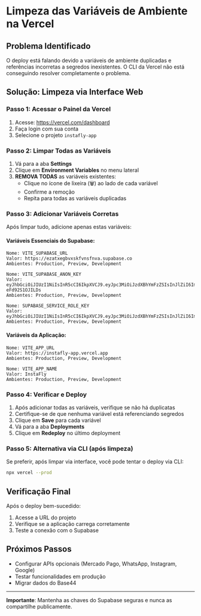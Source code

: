 # Limpeza das Variáveis de Ambiente na Vercel

## Problema Identificado
O deploy está falando devido a variáveis de ambiente duplicadas e referências incorretas a segredos inexistentes. O CLI da Vercel não está conseguindo resolver completamente o problema.

## Solução: Limpeza via Interface Web

### Passo 1: Acessar o Painel da Vercel
1. Acesse: https://vercel.com/dashboard
2. Faça login com sua conta
3. Selecione o projeto `instafly-app`

### Passo 2: Limpar Todas as Variáveis
1. Vá para a aba **Settings**
2. Clique em **Environment Variables** no menu lateral
3. **REMOVA TODAS** as variáveis existentes:
   - Clique no ícone de lixeira (🗑️) ao lado de cada variável
   - Confirme a remoção
   - Repita para todas as variáveis duplicadas

### Passo 3: Adicionar Variáveis Corretas
Após limpar tudo, adicione apenas estas variáveis:

#### Variáveis Essenciais do Supabase:
```
Nome: VITE_SUPABASE_URL
Valor: https://ezatxegbvxskfvnsfnva.supabase.co
Ambientes: Production, Preview, Development
```

```
Nome: VITE_SUPABASE_ANON_KEY
Valor: eyJhbGciOiJIUzI1NiIsInR5cCI6IkpXVCJ9.eyJpc3MiOiJzdXBhYmFzZSIsInJlZiI6ImV6YXR4ZWdidnhza2Z2bnNmbnZhIiwicm9sZSI6ImFub24iLCJpYXQiOjE3NTY5NjE5MjIsImV4cCI6MjA3MjUzNzkyMn0.Ik2WimRUmyQHrlbItBsiFsh9Z4aDD-eFd92S1OJILDs
Ambientes: Production, Preview, Development
```

```
Nome: SUPABASE_SERVICE_ROLE_KEY
Valor: eyJhbGciOiJIUzI1NiIsInR5cCI6IkpXVCJ9.eyJpc3MiOiJzdXBhYmFzZSIsInJlZiI6ImV6YXR4ZWdidnhza2Z2bnNmbnZhIiwicm9sZSI6InNlcnZpY2Vfcm9sZSIsImlhdCI6MTc1Njk2MTkyMiwiZXhwIjoyMDcyNTM3OTIyfQ.UyfuWHICCStKVjY1MXyakd9tvcfONqH4SC5QT2fKd34
Ambientes: Production, Preview, Development
```

#### Variáveis da Aplicação:
```
Nome: VITE_APP_URL
Valor: https://instafly-app.vercel.app
Ambientes: Production, Preview, Development
```

```
Nome: VITE_APP_NAME
Valor: InstaFly
Ambientes: Production, Preview, Development
```

### Passo 4: Verificar e Deploy
1. Após adicionar todas as variáveis, verifique se não há duplicatas
2. Certifique-se de que nenhuma variável está referenciando segredos
3. Clique em **Save** para cada variável
4. Vá para a aba **Deployments**
5. Clique em **Redeploy** no último deployment

### Passo 5: Alternativa via CLI (após limpeza)
Se preferir, após limpar via interface, você pode tentar o deploy via CLI:
```bash
npx vercel --prod
```

## Verificação Final
Após o deploy bem-sucedido:
1. Acesse a URL do projeto
2. Verifique se a aplicação carrega corretamente
3. Teste a conexão com o Supabase

## Próximos Passos
- Configurar APIs opcionais (Mercado Pago, WhatsApp, Instagram, Google)
- Testar funcionalidades em produção
- Migrar dados do Base44

---
**Importante**: Mantenha as chaves do Supabase seguras e nunca as compartilhe publicamente.